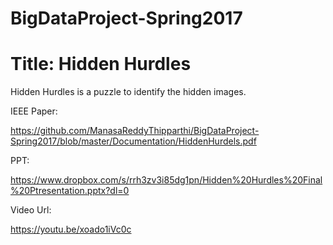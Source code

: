 # BigDataProject-Spring2017 

# Title: Hidden Hurdles

Hidden Hurdles is a puzzle to identify the hidden images.

IEEE Paper:

https://github.com/ManasaReddyThipparthi/BigDataProject-Spring2017/blob/master/Documentation/HiddenHurdels.pdf

PPT:

https://www.dropbox.com/s/rrh3zv3i85dg1pn/Hidden%20Hurdles%20Final%20Ptresentation.pptx?dl=0

Video Url:

https://youtu.be/xoado1iVc0c
